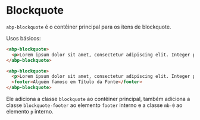 # Blockquote

`abp-blockquote` é o contêiner principal para os itens de blockquote.

Usos básicos:

````html
<abp-blockquote>
  <p>Lorem ipsum dolor sit amet, consectetur adipiscing elit. Integer posuere erat a ante.</p>
</abp-blockquote>

<abp-blockquote>
  <p>Lorem ipsum dolor sit amet, consectetur adipiscing elit. Integer posuere erat a ante.</p>
  <footer>Alguém famoso em Título da Fonte</footer>
</abp-blockquote>
````

Ele adiciona a classe `blockquote` ao contêiner principal, também adiciona a classe `blockquote-footer` ao elemento `footer` interno e a classe `mb-0` ao elemento `p` interno.